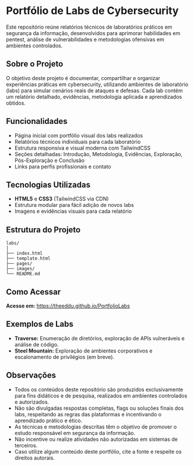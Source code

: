 # Portfólio de Labs de Cybersecurity

Este repositório reúne relatórios técnicos de laboratórios práticos em segurança da informação, desenvolvidos para aprimorar habilidades em pentest, análise de vulnerabilidades e metodologias ofensivas em ambientes controlados.

## Sobre o Projeto

O objetivo deste projeto é documentar, compartilhar e organizar experiências práticas em cybersecurity, utilizando ambientes de laboratório (labs) para simular cenários reais de ataques e defesas. Cada lab contém um relatório detalhado, evidências, metodologia aplicada e aprendizados obtidos.

## Funcionalidades

- Página inicial com portfólio visual dos labs realizados
- Relatórios técnicos individuais para cada laboratório
- Estrutura responsiva e visual moderna com TailwindCSS
- Seções detalhadas: Introdução, Metodologia, Evidências, Exploração, Pós-Exploração e Conclusão
- Links para perfis profissionais e contato

## Tecnologias Utilizadas

- **HTML5** e **CSS3** (TailwindCSS via CDN)
- Estrutura modular para fácil adição de novos labs
- Imagens e evidências visuais para cada relatório

## Estrutura do Projeto

```
labs/
│
├── index.html              
├── template.html           
├── pages/
├── images/                 
└── README.md               
```

## Como Acessar

**Acesse em:** https://theeddu.github.io/PortfolioLabs

## Exemplos de Labs

- **Traverse:** Enumeração de diretórios, exploração de APIs vulneráveis e análise de código.
- **Steel Mountain:** Exploração de ambientes corporativos e escalonamento de privilégios (em breve).

## Observações

- Todos os conteúdos deste repositório são produzidos exclusivamente para fins didáticos e de pesquisa, realizados em ambientes controlados e autorizados.
- Não são divulgadas respostas completas, flags ou soluções finais dos labs, respeitando as regras das plataformas e incentivando o aprendizado prático e ético.
- As técnicas e metodologias descritas têm o objetivo de promover o estudo responsável em segurança da informação.
- Não incentive ou realize atividades não autorizadas em sistemas de terceiros.
- Caso utilize algum conteúdo deste portfólio, cite a fonte e respeite os direitos autorais.
